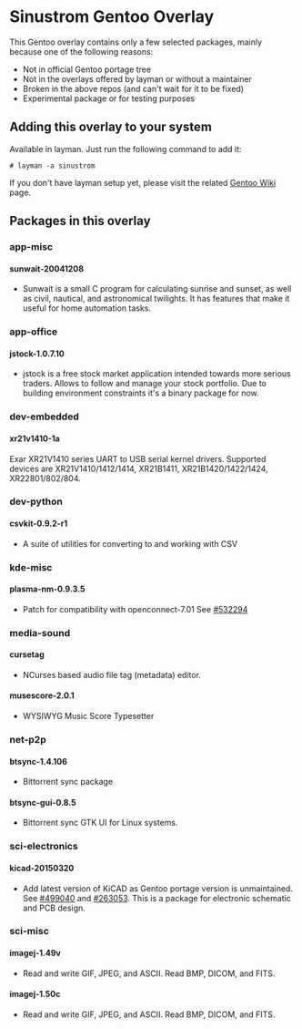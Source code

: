 Sinustrom Gentoo Overlay
========================

This Gentoo overlay contains only a few selected packages,
mainly because one of the following reasons:

* Not in official Gentoo portage tree
* Not in the overlays offered by layman or without a maintainer
* Broken in the above repos (and can't wait for it to be fixed)
* Experimental package or for testing purposes

## Adding this overlay to your system

Available in layman. Just run the following command to add it:

    # layman -a sinustrom

If you don't have layman setup yet, please visit the related
[Gentoo Wiki](https://wiki.gentoo.org/wiki/Layman) page.

## <a name="packages"></a>Packages in this overlay

### app-misc

#### sunwait-20041208

* Sunwait is a small C program for calculating sunrise and sunset, as well as
civil, nautical, and astronomical twilights. It has features that make it
useful for home automation tasks.

### app-office

#### jstock-1.0.7.10

* jstock is a free stock market application intended towards more serious traders.
Allows to follow and manage your stock portfolio. Due to building environment
constraints it's a binary package for now.

### dev-embedded

#### xr21v1410-1a

Exar XR21V1410 series UART to USB serial kernel drivers. Supported devices are
XR21V1410/1412/1414, XR21B1411, XR21B1420/1422/1424, XR22801/802/804.

### dev-python

#### csvkit-0.9.2-r1

* A suite of utilities for converting to and working with CSV

### kde-misc

#### plasma-nm-0.9.3.5

* Patch for compatibility with openconnect-7.01
See [#532294](https://bugs.gentoo.org/show_bug.cgi?id=532294)

### media-sound

#### cursetag

* NCurses based audio file tag (metadata) editor. 

#### musescore-2.0.1

* WYSIWYG Music Score Typesetter

### net-p2p

#### btsync-1.4.106

* Bittorrent sync package

#### btsync-gui-0.8.5

* Bittorrent sync GTK UI for Linux systems.

### sci-electronics

#### kicad-20150320

* Add latest version of KiCAD as Gentoo portage version is unmaintained.
See [#499040](https://bugs.gentoo.org/show_bug.cgi?id=499040) and
[#263053](https://bugs.gentoo.org/show_bug.cgi?id=263053). This is a package
for electronic schematic and PCB design.

### sci-misc

#### imagej-1.49v

* Read and write GIF, JPEG, and ASCII. Read BMP, DICOM, and FITS.

#### imagej-1.50c

* Read and write GIF, JPEG, and ASCII. Read BMP, DICOM, and FITS.
